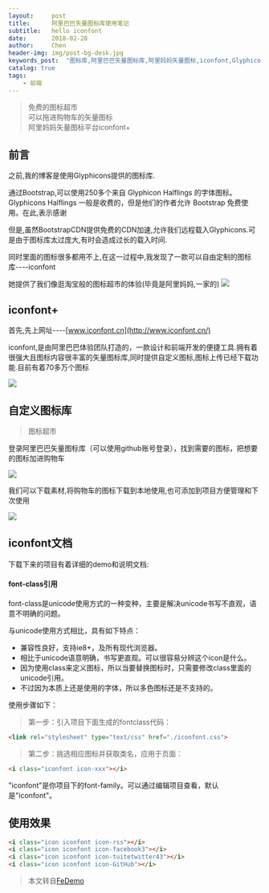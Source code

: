 ```yaml
---
layout:     post
title:      阿里巴巴矢量图标库使用笔记
subtitle:   hello iconfont
date:       2018-02-28
author:     Chen
header-img: img/post-bg-desk.jpg
keywords_post:  "图标库,阿里巴巴矢量图标库,阿里妈妈矢量图标,iconfont,Glyphicons"
catalog: true
tags:
    - 前端
---
```

>免费的图标超市    
>可以拖进购物车的矢量图标    
>阿里妈妈矢量图标平台iconfont+    


## 前言

之前,我的博客是使用Glyphicons提供的图标库.   

通过Bootstrap,可以使用250多个来自 Glyphicon Halflings 的字体图标。Glyphicons Halflings 一般是收费的，但是他们的作者允许 Bootstrap 免费使用。在此,表示感谢    

但是,虽然BootstrapCDN提供免费的CDN加速,允许我们远程载入Glyphicons.可是由于图标库太过庞大,有时会造成过长的载入时间.   

同时里面的图标很多都用不上,在这一过程中,我发现了一款可以自由定制的图标库----iconfont    

她提供了我们像逛淘宝般的图标超市的体验(毕竟是阿里妈妈,一家的)
![](https://raw.githubusercontent.com/FeDemo/img_gitalk/master/2018-02-28-hello-iconfont/1.png)

## iconfont+

首先,先上网址----[www.iconfont.cn](http://www.iconfont.cn/)     

iconfont,是由阿里巴巴体验团队打造的，一款设计和前端开发的便捷工具.拥有着很强大且图标内容很丰富的矢量图标库,同时提供自定义图标,图标上传已经下载功能.目前有着70多万个图标  

![](https://raw.githubusercontent.com/FeDemo/img_gitalk/master/2018-02-28-hello-iconfont/2.png)

## 自定义图标库

>图标超市

登录阿里巴巴矢量图标库（可以使用github账号登录），找到需要的图标，把想要的图标加进购物车

![](https://raw.githubusercontent.com/FeDemo/img_gitalk/master/2018-02-28-hello-iconfont/3.png)

我们可以下载素材,将购物车的图标下载到本地使用,也可添加到项目方便管理和下次使用

![](https://raw.githubusercontent.com/FeDemo/img_gitalk/master/2018-02-28-hello-iconfont/1.png)

## iconfont文档

下载下来的项目有着详细的demo和说明文档:    

#### font-class引用    

font-class是unicode使用方式的一种变种，主要是解决unicode书写不直观，语意不明确的问题。   

与unicode使用方式相比，具有如下特点：   

- 兼容性良好，支持ie8+，及所有现代浏览器。
- 相比于unicode语意明确，书写更直观。可以很容易分辨这个icon是什么。
- 因为使用class来定义图标，所以当要替换图标时，只需要修改class里面的unicode引用。
- 不过因为本质上还是使用的字体，所以多色图标还是不支持的。

使用步骤如下：   

>第一步：引入项目下面生成的fontclass代码：

```html
<link rel="stylesheet" type="text/css" href="./iconfont.css">
```

>第二步：挑选相应图标并获取类名，应用于页面：  

```html
<i class="iconfont icon-xxx"></i>
```

"iconfont"是你项目下的font-family。可以通过编辑项目查看，默认是"iconfont"。

## 使用效果  

```html
<i class="icon iconfont icon-rss"></i>
<i class="icon iconfont icon-facebook3"></i>
<i class="icon iconfont icon-tuitetwitter43"></i>
<i class="icon iconfont icon-GitHub"></i>
```
<i class="icon iconfont icon-rss icon-2x"></i>
<i class="icon iconfont icon-facebook3 icon-2x"></i>
<i class="icon iconfont icon-tuitetwitter43 icon-2x"></i>
<i class="icon iconfont icon-GitHub icon-2x"></i>




>本文转自[FeDemo](https://fedemo.top/)




<br>
